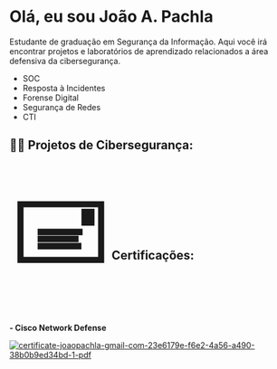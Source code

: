 <h1>Olá, eu sou João A. Pachla</h1>

Estudante de graduação em Segurança da Informação. Aqui você irá encontrar projetos e laboratórios de aprendizado relacionados a área defensiva da cibersegurança.

- SOC
- Resposta à Incidentes
- Forense Digital
- Segurança de Redes
- CTI


<h2>👨‍💻 Projetos de Cibersegurança:</h2>



<h2><span style='font-size:150px;'>&#128387;</span> Certificações:</h2>

<b>- Cisco Network Defense</b>

<a href="https://ibb.co/S4SNkbvH"><img src="https://i.ibb.co/sd7jTn3c/certificate-joaopachla-gmail-com-23e6179e-f6e2-4a56-a490-38b0b9ed34bd-1-pdf.jpg" alt="certificate-joaopachla-gmail-com-23e6179e-f6e2-4a56-a490-38b0b9ed34bd-1-pdf" border="0"></a>





